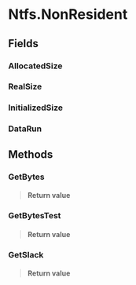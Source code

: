 ﻿


# Ntfs.NonResident

## Fields

### AllocatedSize

### RealSize

### InitializedSize

### DataRun

## Methods


### GetBytes

> #### Return value
> 

### GetBytesTest

> #### Return value
> 

### GetSlack

> #### Return value
> 